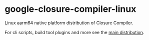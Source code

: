# google-closure-compiler-linux

Linux aarm64 native platform distribution of Closure Compiler.

For cli scripts, build tool plugins and more see the [main distribution](https://www.npmjs.com/package/google-closure-compiler).
